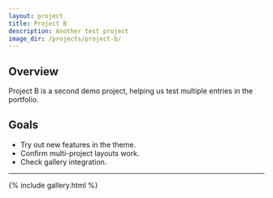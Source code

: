 ```yaml
---
layout: project
title: Project B
description: Another test project
image_dir: /projects/project-b/
---
```


## Overview
Project B is a second demo project, helping us test multiple entries in the portfolio.

## Goals
- Try out new features in the theme.
- Confirm multi-project layouts work.
- Check gallery integration.

---

{% include gallery.html %}

